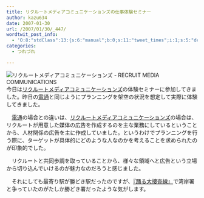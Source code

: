 ```yaml
---
title: リクルートメディアコミュニケーションズの仕事体験セミナー
author: kazu634
date: 2007-01-30
url: /2007/01/30/_447/
wordtwit_post_info:
  - 'O:8:"stdClass":13:{s:6:"manual";b:0;s:11:"tweet_times";i:1;s:5:"delay";i:0;s:7:"enabled";i:1;s:10:"separation";s:2:"60";s:7:"version";s:3:"3.7";s:14:"tweet_template";b:0;s:6:"status";i:2;s:6:"result";a:0:{}s:13:"tweet_counter";i:2;s:13:"tweet_log_ids";a:1:{i:0;i:2763;}s:9:"hash_tags";a:0:{}s:8:"accounts";a:1:{i:0;s:7:"kazu634";}}'
categories:
  - つれづれ

---
```

<div class="section">
<p>
<a href="http://www.r-rmc.jp/" onclick="__gaTracker('send', 'event', 'outbound-article', 'http://www.r-rmc.jp/', '');" target="_blank"><img align="left" alt="リクルートメディアコミュニケーションズ - RECRUIT MEDIA COMMUNICATIONS" src="http://img.simpleapi.net/small/http://www.r-rmc.jp/" border="0" /></a>
</p>
  
<p>
    　今日は<a href="http://www.r-rmc.jp/" onclick="__gaTracker('send', 'event', 'outbound-article', 'http://www.r-rmc.jp/', 'リクルートメディアコミュニケーションズ');" target="_blank">リクルートメディアコミュニケーションズ</a>の体験セミナーに参加してきました。昨日の<a href="http://www.dentsu.co.jp/" onclick="__gaTracker('send', 'event', 'outbound-article', 'http://www.dentsu.co.jp/', '電通');" target="_blank">電通</a>と同じようにプランニングを架空の状況を想定して実際に体験してきました。
</p>
  
<p>
    　<a href="http://www.dentsu.co.jp/" onclick="__gaTracker('send', 'event', 'outbound-article', 'http://www.dentsu.co.jp/', '電通');" target="_blank">電通</a>の場合との違いは、<a href="http://www.r-rmc.jp/" onclick="__gaTracker('send', 'event', 'outbound-article', 'http://www.r-rmc.jp/', 'リクルートメディアコミュニケーションズ');" target="_blank">リクルートメディアコミュニケーションズ</a>の場合は、リクルートが用意した媒体の広告を作成するのを主な業務にしているということから、人材関係の広告を主に作成していました。というわけでプランニングを行う際に、ターゲットが具体的にどのような人なのかを考えることを求められたのが印象的でした。
</p>
  
<p>
    　リクルートと共同歩調を取っていることから、様々な領域へと広告という立場から切り込んでいけるのが魅力なのだろうと感じました。
</p>
  
<p>
    　それにしても最寄り駅が勝どき駅だったのですが、<a href="http://ja.wikipedia.org/wiki/%E8%B8%8A%E3%82%8B%E5%A4%A7%E6%8D%9C%E6%9F%BB%E7%B7%9A" onclick="__gaTracker('send', 'event', 'outbound-article', 'http://ja.wikipedia.org/wiki/%E8%B8%8A%E3%82%8B%E5%A4%A7%E6%8D%9C%E6%9F%BB%E7%B7%9A', '『踊る大捜査線』');" target="blank">『踊る大捜査線』</a>で湾岸署と争っていたのがたしか勝どき署だったような気がします。
</p>
</div>